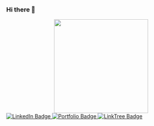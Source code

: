 ### Hi there 👋

<!--
**Revanth2002/Revanth2002** is a ✨ _special_ ✨ repository because its `README.md` (this file) appears on your GitHub profile.

Here are some ideas to get you started:

- 🔭 I’m currently working on ...
- 🌱 I’m currently learning ...
- 👯 I’m looking to collaborate on ...
- 🤔 I’m looking for help with ...
- 💬 Ask me about ...
- 📫 How to reach me: ...
- 😄 Pronouns: ...
- ⚡ Fun fact: ...
-->

<div id="header" align="center">
  <img src="https://media.giphy.com/media/L1R1tvI9svkIWwpVYr/giphy.gif" width="250" height="250"/>
</div>
<div id="badges">
  <a href="https://www.linkedin.com/in/revanth-nd-09/">
    <img src="https://img.shields.io/badge/LinkedIn-blue?style=for-the-badge&logo=linkedin&logoColor=white" alt="LinkedIn Badge"/>
  </a>
  <a href="https://ndrevanth-09.web.app/#/">
    <img src="https://img.shields.io/badge/Portfolio-red?logo=pandora&logoColor=white&style=for-the-badge" alt="Portfolio Badge"/>
  </a>
  <a href="https://linktr.ee/ndrevanth_09">
    <img src="https://img.shields.io/badge/Linktree-success?logo=linktree&logoColor=white&style=for-the-badge" alt="LinkTree Badge"/>
  </a>
</div>
